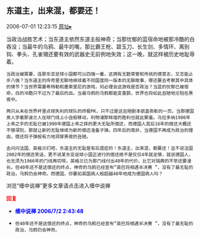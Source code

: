 ## 东道主，出来混，都要还！
2006-07-01 12:23:15
[原址▸](http://www.fxgan.com/chan_time/2006_07_12/199.htm)



 



 


 
 
   当政治战胜艺术；当东道主依然东道主般神奇；当那忧郁的蓝宿命地被那冷酷的白吞没；当最牛的乌鸦、最牛的嘴，那比霸王枪、碧玉刀、长生剑、多情环、离别钩、拳头、孔雀翎还要有效的武器史无前例地失效；这一晚，就这样被历史地耻辱着。
   
    当政治被需要，连那东亚足球小国都可以四强一番，这拥有无数荣誉和传统的德意志，又怎能止步八强？当东道主的传奇里无聊地继续着不同国度同一版本的无聊故事，哪还要去考察其中具体的情节？当世界需要希特勒和墨索里尼的游戏，何必理会这游戏是否政治？当蓝的忧郁已被宿命，白的冷酷只不过为了最后的血。当最乌鸦的乌鸦都能变喜鹊，世界也将如此丑陋地沦陷在黑夜中。
   
    两只从未在世界杯里点球失利的球队的终极PK，只不过是这丑陋剧本欲盖弥彰的一页。当那德国男人学着那波兰人在球门线上小丑般移动，利物浦那辉煌的胜利也就此蒙羞。马拉多纳1986年上帝之手的无耻已被1990年德国上帝之摔的更大无耻所偿还，而德国人其后16年的偿还大概还不够深刻，那就让新的无耻继续为新的偿还准备子弹。四年后的南非，当德国不再成为政治的理由，偿还将子弹般有力地洞穿黑夜的丑陋。
   
    去问问法国、英格兰们吧，东道主的无耻是有后遗症的！东道主，出来混，都要还！且不说法国2002年的偿还笑话，更不说某东亚足球小国正进行的偿还绝不是仅仅4年就足够，就说德国人，也无须为1966年的门线再叨唠，英格兰已为那门线付出40年的代价，比它对瑞典的不举还要漫长。但40年还不是这偿还的终点，神奇的乌鸦已经宣布“英巴将相遇半决赛 ”，没有了最无耻的政治，乌鸦仍会神奇。而德国，你要如英国病人般超越40年地成为德国病人吗？


 


 


 


 
   浏览“缠中说禅”更多文章请点击进入缠中说禅
 





<font color='red'>**回复**</font>


- **<font color='blue'>缠中说禅 2006/7/2 2:43:48</font>**
- ```
  但40年还不是这偿还的终点，神奇的乌鸦已经宣布“英巴将相遇半决赛 ”，没有了最无耻的政治，乌鸦仍会神奇。
  ```
